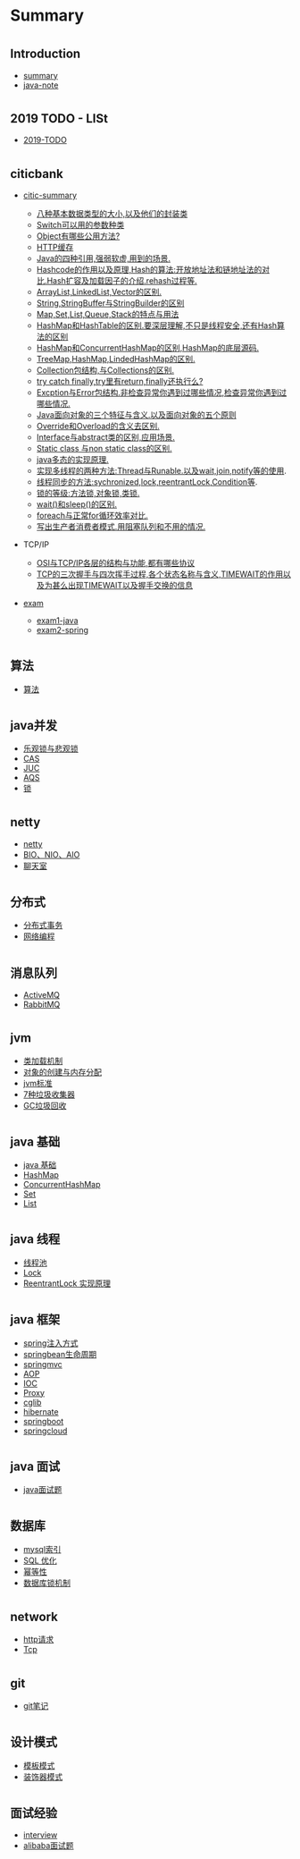 # Summary


#  
   ## Introduction
   + [summary](README.md)
   + [java-note](Book.md)
# 
   ## 2019 TODO - LISt
   - [2019-TODO](report/2019-report.md)
     
#   
   ## citicbank   
   + [citic-summary](citicbank/CITIC-SUMMARY.md)
       - [八种基本数据类型的大小,以及他们的封装类](citicbank/study/1.md)
       - [Switch可以用的参数种类](citicbank/study/2.md)
       - [Object有哪些公用方法?](citicbank/study/3.md)
       - [HTTP缓存](citicbank/study/4.md)
       - [Java的四种引用,强弱软虚,用到的场景.](citicbank/study/5.md)
       - [Hashcode的作用以及原理,Hash的算法:开放地址法和链地址法的对比.Hash扩容及加载因子的介绍.rehash过程等.](citicbank/study/6.md)
       - [ArrayList,LinkedList,Vector的区别.](citicbank/study/7.md)    
       - [String,StringBuffer与StringBuilder的区别](citicbank/study/8.md)
       - [Map,Set,List,Queue,Stack的特点与用法](citicbank/study/9.md)
       - [HashMap和HashTable的区别.要深层理解,不只是线程安全,还有Hash算法的区别](citicbank/study/10.md)
       - [HashMap和ConcurrentHashMap的区别,HashMap的底层源码.](citicbank/study/11.md)
       - [TreeMap,HashMap,LindedHashMap的区别.](citicbank/study/12.md)
       - [Collection包结构,与Collections的区别.](citicbank/study/13.md)
       - [try catch finally,try里有return,finally还执行么?](citicbank/study/14.md)
       - [Excption与Error包结构.非检查异常你遇到过哪些情况,检查异常你遇到过哪些情况.](citicbank/study/15.md)
       - [Java面向对象的三个特征与含义.以及面向对象的五个原则](citicbank/study/16.md)
       - [Override和Overload的含义去区别.](citicbank/study/17.md)
       - [Interface与abstract类的区别,应用场景.](citicbank/study/18.md)
       - [Static class 与non static class的区别.](citicbank/study/19.md)
       - [java多态的实现原理.](citicbank/study/20.md)
       - [实现多线程的两种方法:Thread与Runable.以及wait,join,notify等的使用](citicbank/study/21.md).
       - [线程同步的方法:sychronized,lock,reentrantLock,Condition等](citicbank/study/22.md).
       - [锁的等级:方法锁,对象锁,类锁.](citicbank/study/23.md)
       - [wait()和sleep()的区别.](citicbank/study/28.md)
       - [foreach与正常for循环效率对比.](citicbank/study/29.md)
       - [写出生产者消费者模式.用阻塞队列和不用的情况.](citicbank/study/24.md)
   
   + TCP/IP
       - [OSI与TCP/IP各层的结构与功能,都有哪些协议](citicbank/tcpIp/1.md)
       - [TCP的三次握手与四次挥手过程,各个状态名称与含义,TIMEWAIT的作用以及为甚么出现TIMEWAIT以及握手交换的信息](tcpIp/2.md)
       
       
   + [exam](citicbank/EXAM-SUMMARY.md)
       - [exam1-java](citicbank/exam/exam1.md)
       - [exam2-spring](citicbank/exam/exam2.md)
      
       
#
   ## 算法
   + [算法](算法/1.md)
   
   
   
#   
   ## java并发     
  + [乐观锁与悲观锁](并发/乐观锁与悲观锁.md)
  + [CAS](并发/CAS.md)
  + [JUC](并发/JUC.md)
  + [AQS](并发/AQS原理.md)
  + [锁](并发/锁.md)
  
  
#
   ## netty
  + [netty](netty/netty.md)
  + [BIO、NIO、AIO](并发/BIONIOAIO.md)
  + [聊天室](netty/chat.md)
  
  
#    
   ## 分布式     
  + [分布式事务](分布式/分布式事务.md)
  + [网络编程](分布式/网络编程.md)

#
   ## 消息队列
   + [ActiveMQ](消息队列/ActiveMQ.md)   
   + [RabbitMQ](消息队列/RabbitMQ.md)

#
   ## jvm
   + [类加载机制](jvm/类加载机制.md)
   + [对象的创建与内存分配](jvm/对象的创建与内存分配.md)
   + [jvm标准](jvm/jvm标准.md)
   + [7种垃圾收集器](jvm/垃圾收集器.md)
   + [GC垃圾回收](jvm/GC.md)

#
   ## java 基础
   + [java 基础](java基础/java基础.md)
   + [HashMap](java基础/HashMap.md)
   + [ConcurrentHashMap](java基础/ConcurrentHashMap.md)
   + [Set](java基础/Set.md)
   + [List](java基础/List.md)

#
   ## java 线程
   + [线程池](java线程/java多线程.md)
   + [Lock](java线程/lock.md)
   + [ReentrantLock 实现原理](java线程/ReentrantLock.md)

#
   ## java 框架
   + [spring注入方式](java框架/spring/spring注入方式.md)
   + [springbean生命周期](java框架/spring/SpringBean生命周期.md)
   + [springmvc](java框架/spring/SpringMVC.md)
   + [AOP](java框架/spring/AOP.md)
   + [IOC](java框架/spring/Ioc.md)
   + [Proxy](java框架/spring/proxy.md)
   + [cglib](java框架/spring/cglib.md)
   + [hibernate](java框架/hibernate.md)
   + [springboot](java框架/springboot.md)
   + [springcloud](java框架/springcloud.md)

#   
   ## java 面试
   - [java面试题](java面试题.md)

#
   ## 数据库
   - [mysql索引](数据库/MySQL/mysql索引.md)
   - [SQL 优化](数据库/MySQL/SQL优化.md)
   - [幂等性](数据库/幂等性.md)
   - [数据库锁机制](数据库/数据库锁机制.md)
   
# 
   ## network
   - [http请求](network/http.md)
   - [Tcp](network/TCP三次协议.md)
   

# 
   ## git 
   - [git笔记](git/gitnote.md)
   
#
   ## 设计模式
   - [模板模式](设计模式/模板模式.md)
   - [装饰器模式](设计模式/装饰器模式.md)
      
# 
   ## 面试经验
   -  [interview](面试经验/interview.md)
   -  [alibaba面试题](面试经验/阿里大佬面试题.md)
      



